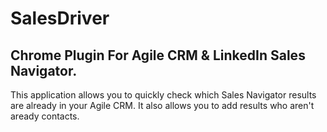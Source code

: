 # SalesDriver

## Chrome Plugin For Agile CRM & LinkedIn Sales Navigator.

This application allows you to quickly check which Sales Navigator results are already in your Agile CRM. It also allows you to add 
results who aren't aready contacts. 

